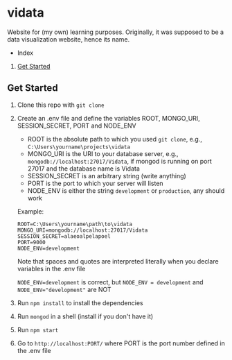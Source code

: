 # vidata

Website for (my own) learning purposes.
Originally, it was supposed to be a data visualization website, hence its name.

* Index
1. [Get Started](#get-started)

## Get Started

1. Clone this repo with `git clone`
2. Create an .env file and define the variables ROOT, MONGO_URI, SESSION_SECRET, PORT and NODE_ENV
    - ROOT is the absolute path to which you used `git clone`, e.g., `C:\Users\yourname\projects\vidata`
    - MONGO_URI is the URI to your database server, e.g., `mongodb://localhost:27017/Vidata`, if mongod is running on port 27017 and the database name is Vidata
    - SESSION_SECRET is an arbitrary string (write anything)
    - PORT is the port to which your server will listen
    - NODE_ENV is either the string `development` or `production`, any should work

    Example:
    ```
    ROOT=C:\Users\yourname\path\to\vidata
    MONGO_URI=mongodb://localhost:27017/Vidata
    SESSION_SECRET=alaeoalpelapoel
    PORT=9000
    NODE_ENV=development
    ```

    Note that spaces and quotes are interpreted literally when you declare variables in the .env file

    `NODE_ENV=development` is correct, but `NODE_ENV = development` and `NODE_ENV="development"` are NOT
    
3. Run `npm install` to install the dependencies
4. Run `mongod` in a shell (install if you don't have it)
5. Run `npm start`
6. Go to `http://localhost:PORT/` where PORT is the port number defined in the .env file
